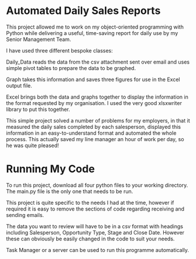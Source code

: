 # Automated Daily Sales Reports

This project allowed me to work on my object-oriented programming with Python while delivering a useful, time-saving report for daily use by my Senior Management Team.

I have used three different bespoke classes:

Daily_Data reads the data from the csv attachment sent over email and uses simple pivot tables to prepare the data to be graphed.

Graph takes this information and saves three figures for use in the Excel output file.

Excel brings both the data and graphs together to display the information in the format requested by my organisation. I used the very good xlsxwriter library to put this together.

This simple project solved a number of problems for my employers, in that it measured the daily sales completed by each salesperson, displayed this information in an easy-to-understand format and automated the whole process. This actually saved my line manager an hour of work per day, so he was quite pleased!

# Running My Code

To run this project, download all four python files to your working directory. The main.py file is the only one that needs to be run.

This project is quite specific to the needs I had at the time, however if required it is easy to remove the sections of code regarding receiving and sending emails. 

The data you want to review will have to be in a csv format with headings including Salesperson, Opportunity Type, Stage and Close Date. However these can obviously be easily changed in the code to suit your needs. 

Task Manager or a server can be used to run this programme automatically.
